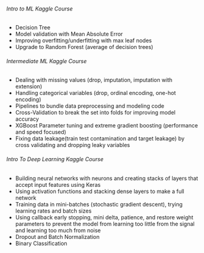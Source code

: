 ###### Intro to ML Kaggle Course
- Decision Tree  
- Model validation with Mean Absolute Error  
- Improving overfitting/underfitting with max leaf nodes  
- Upgrade to Random Forest (average of decision trees)  

###### Intermediate ML Kaggle Course
- Dealing with missing values (drop, imputation, imputation with extension)  
- Handling categorical variables (drop, ordinal encoding, one-hot encoding)  
- Pipelines to bundle data preprocessing and modeling code
- Cross-Validation to break the set into folds for improving model accuracy
- XGBoost Parameter tuning and extreme gradient boosting (performance and speed focused)
- Fixing data leakage(train test contamination and target leakage) by cross validating and dropping leaky variables

###### Intro To Deep Learning Kaggle Course
- Building neural networks with neurons and creating stacks of layers that accept input features using Keras
- Using activation functions and stacking dense layers to make a full network
- Training data in mini-batches (stochastic gradient descent), trying learning rates and batch sizes
- Using callback early stopping, mini delta, patience, and restore weight parameters to prevent the model from learning too little from the signal and learning too much from noise
- Dropout and Batch Normalization
- Binary Classification
